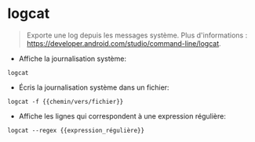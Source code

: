 # logcat

> Exporte une log depuis les messages système.
> Plus d'informations : <https://developer.android.com/studio/command-line/logcat>.

- Affiche la journalisation système:

`logcat`

- Écris la journalisation système dans un fichier:

`logcat -f {{chemin/vers/fichier}}`

- Affiche les lignes qui correspondent à une expression régulière:

`logcat --regex {{expression_régulière}}`
